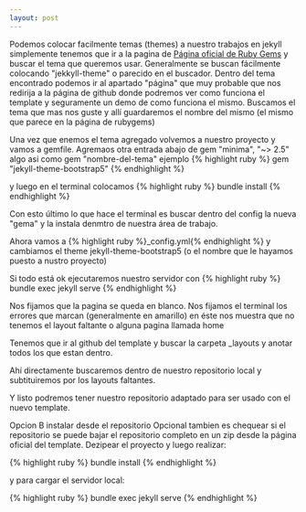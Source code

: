 ```yaml
---
layout: post
---
```

Podemos colocar facilmente temas (themes) a nuestro trabajos en jekyll simplemente
tenemos que ir a la pagina de [Página oficial de Ruby Gems][ruby-gems]  y buscar el tema que queremos usar. Generalmente se buscan fácilmente colocando "jekkyll-theme" o parecido en el buscador.
Dentro del tema encontrado podemos ir al apartado "página" que muy probable que nos redirija a la página de github donde podremos ver como funciona el template y seguramente un demo de como funciona el mismo.
Buscamos el tema que mas nos guste y allí guardaremos el nombre del mismo (el mismo que parece en la página de rubygems)

Una vez que enemos el tema agregado volvemos a nuestro proyecto y vamos a gemfile.
Agremaos otra entrada  abajo de gem "minima", "~> 2.5" algo asi como
gem "nombre-del-tema"
ejemplo
{% highlight ruby %}
gem "jekyll-theme-bootstrap5"
{% endhighlight %}

y luego en el terminal colocamos
{% highlight ruby %}
bundle install
{% endhighlight %}

Con esto último lo que hace el terminal es buscar dentro del config la nueva "gema" y la instala denmtro de nuestra área de trabajo.

Ahora vamos a {% highlight ruby %}_config.yml{% endhighlight %} y cambiamos el theme jekyll-theme-bootstrap5 (o el nombre que le hayamos puesto a nustro proyecto)

Si todo está ok ejecutaremos nuestro servidor con
{% highlight ruby %}
bundle exec jekyll serve
{% endhighlight %}

Nos fijamos que la pagina se queda en blanco. Nos fijamos el terminal los errores que marcan (generalmente en amarillo) en éste nos muestra que no tenemos el layout faltante o alguna  pagina llamada home

Tenemos que ir al github del template y buscar la carpeta _layouts y anotar todos los que estan dentro.

Ahí directamente buscaremos dentro de nuestro repositorio local y subtituiremos por los layouts faltantes.

Y listo podremos tener nuestro repositorio adaptado para ser usado con el nuevo template.

Opcion B instalar desde el repositorio
Opcional tambien es chequear si el repositorio se puede bajar el repositorio completo en un zip desde la página oficial del template. Dezipear el proyecto y luego realizar:

{% highlight ruby %}
bundle install
{% endhighlight %}

y para cargar el servidor local:

{% highlight ruby %}
bundle exec jekyll serve
{% endhighlight %}


[ruby-gems]: https://rubygems.org


